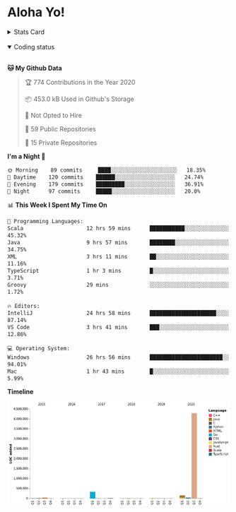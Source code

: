 # Aloha Yo!

<details>
<summary>Stats Card</summary>
 
[![Anurag's github stats](https://github-readme-stats.vercel.app/api?username=GarfieldZHU&show_icons=true&theme=tokyonight)](https://github.com/anuraghazra/github-readme-stats)
 
</details>

<br/>

<details open>

<summary>Coding status</summary>

<br/>

<!--START_SECTION:waka-->
**🐱 My Github Data** 

> 🏆 774 Contributions in the Year 2020
 > 
> 📦 453.0 kB Used in Github's Storage 
 > 
> 🚫 Not Opted to Hire
 > 
> 📜 59 Public Repositories
 > 
> 🔑 15 Private Repositories 

**I'm a Night 🦉** 

```text
🌞 Morning    89 commits     ████░░░░░░░░░░░░░░░░░░░░░   18.35% 
🌆 Daytime    120 commits    ██████░░░░░░░░░░░░░░░░░░░   24.74% 
🌃 Evening    179 commits    █████████░░░░░░░░░░░░░░░░   36.91% 
🌙 Night      97 commits     █████░░░░░░░░░░░░░░░░░░░░   20.0%

```


📊 **This Week I Spent My Time On** 

```text
💬 Programming Languages: 
Scala                    12 hrs 59 mins      ███████████░░░░░░░░░░░░░░   45.32% 
Java                     9 hrs 57 mins       ████████░░░░░░░░░░░░░░░░░   34.75% 
XML                      3 hrs 11 mins       ██░░░░░░░░░░░░░░░░░░░░░░░   11.16% 
TypeScript               1 hr 3 mins         █░░░░░░░░░░░░░░░░░░░░░░░░   3.71% 
Groovy                   29 mins             ░░░░░░░░░░░░░░░░░░░░░░░░░   1.72%

🔥 Editors: 
IntelliJ                 24 hrs 58 mins      █████████████████████░░░░   87.14% 
VS Code                  3 hrs 41 mins       ███░░░░░░░░░░░░░░░░░░░░░░   12.86%

💻 Operating System: 
Windows                  26 hrs 56 mins      ███████████████████████░░   94.01% 
Mac                      1 hr 43 mins        █░░░░░░░░░░░░░░░░░░░░░░░░   5.99%

```

**Timeline**

![Chart not found](https://github.com/GarfieldZHU/GarfieldZHU/blob/master/charts/bar_graph.png) 


<!--END_SECTION:waka-->

</details>
